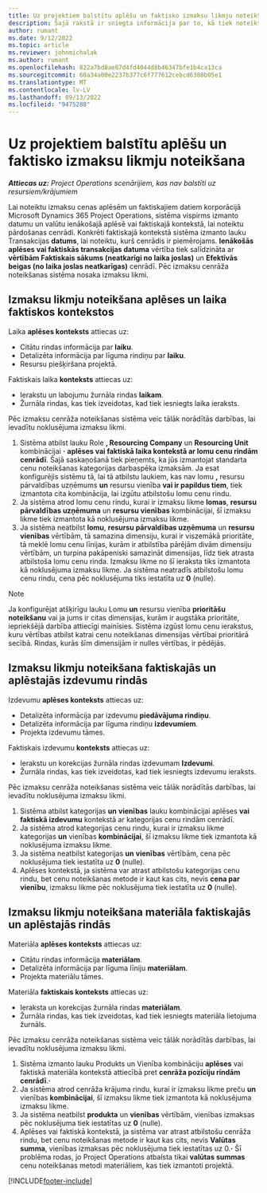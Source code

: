 ```yaml
---
title: Uz projektiem balstītu aplēšu un faktisko izmaksu likmju noteikšana
description: Šajā rakstā ir sniegta informācija par to, kā tiek noteikti uz projektiem balstītu aplēšu un faktisko aprēķinu izmaksu rādītāji.
author: rumant
ms.date: 9/12/2022
ms.topic: article
ms.reviewer: johnmichalak
ms.author: rumant
ms.openlocfilehash: 822a7bd8ae87d4fd4044d8b46347bfe1b4ca13ca
ms.sourcegitcommit: 60a34a00e2237b377c6f777612cebcd6380b05e1
ms.translationtype: MT
ms.contentlocale: lv-LV
ms.lasthandoff: 09/13/2022
ms.locfileid: "9475288"
---
```

# <a name="determine-cost-rates-for-project-based-estimates-and-actuals"></a>Uz projektiem balstītu aplēšu un faktisko izmaksu likmju noteikšana

_**Attiecas uz:** Project Operations scenārijiem, kas nav balstīti uz resursiem/krājumiem_

Lai noteiktu izmaksu cenas aplēsēm un faktiskajiem datiem korporācijā Microsoft Dynamics 365 Project Operations, sistēma vispirms izmanto datumu un valūtu ienākošajā aplēsē vai faktiskajā kontekstā, lai noteiktu pārdošanas cenrādi. Konkrēti faktiskajā kontekstā sistēma izmanto lauku Transakcijas **datums**, lai noteiktu, kurš cenrādis ir piemērojams. **Ienākošās aplēses vai faktiskās transakcijas datuma** vērtība tiek salīdzināta ar **vērtībām Faktiskais sākums (neatkarīgi no laika joslas)** un **Efektīvās beigas (no laika joslas neatkarīgas)** cenrādī. Pēc izmaksu cenrāža noteikšanas sistēma nosaka izmaksu likmi.

## <a name="determining-cost-rates-in-estimate-and-actual-contexts-for-time"></a>Izmaksu likmju noteikšana aplēses un laika faktiskos kontekstos

Laika **aplēses konteksts** attiecas uz:

- Citātu rindas informācija par **laiku**.
- Detalizēta informācija par līguma rindiņu par **laiku**.
- Resursu piešķiršana projektā.

Faktiskais laika **konteksts** attiecas uz:

- Ierakstu un labojumu žurnāla rindas **laikam**.
- Žurnāla rindas, kas tiek izveidotas, kad tiek iesniegts laika ieraksts.

Pēc izmaksu cenrāža noteikšanas sistēma veic tālāk norādītās darbības, lai ievadītu noklusējuma izmaksu likmi.

1. Sistēma atbilst lauku Role **, Resourcing Company** un **Resourcing Unit** kombinācijai **·** **aplēses vai faktiskā laika kontekstā ar lomu cenu rindām cenrādī**. Šajā saskaņošanā tiek pieņemts, ka jūs izmantojat standarta cenu noteikšanas kategorijas darbaspēka izmaksām. Ja esat konfigurējis sistēmu tā, lai tā atbilstu laukiem, kas nav lomu **,** resursu pārvaldības uzņēmums **un** resursu vienība **vai ir papildus tiem**, tiek izmantota cita kombinācija, lai izgūtu atbilstošu lomu cenu rindu.
1. Ja sistēma atrod lomu cenu rindu, kurai ir izmaksu likme **lomas**, **resursu pārvaldības uzņēmuma** un **resursu vienības** kombinācijai, šī izmaksu likme tiek izmantota kā noklusējuma izmaksu likme.
1. Ja sistēma neatbilst **lomu**, **resursu pārvaldības uzņēmuma** un **resursu vienības** vērtībām, tā samazina dimensiju, kurai ir viszemākā prioritāte, tā meklē lomu cenu līnijas, kurām ir atbilstība pārējām divām dimensiju vērtībām, un turpina pakāpeniski samazināt dimensijas, līdz tiek atrasta atbilstoša lomu cenu rinda. Izmaksu likme no šī ieraksta tiks izmantota kā noklusējuma izmaksu likme. Ja sistēma neatradīs atbilstošu lomu cenu rindu, cena pēc noklusējuma tiks iestatīta uz **0** (nulle).

> [!NOTE]
> Ja konfigurējat atšķirīgu lauku Lomu **un** resursu vienība **prioritāšu noteikšanu** vai ja jums ir citas dimensijas, kurām ir augstāka prioritāte, iepriekšējā darbība attiecīgi mainīsies. Sistēma izgūst lomu cenu ierakstus, kuru vērtības atbilst katrai cenu noteikšanas dimensijas vērtībai prioritārā secībā. Rindas, kurās šīm dimensijām ir nulles vērtības, ir pēdējās.

## <a name="determining-cost-rates-on-actual-and-estimate-lines-for-expense"></a>Izmaksu likmju noteikšana faktiskajās un aplēstajās izdevumu rindās

Izdevumu **aplēses konteksts** attiecas uz:

- Detalizēta informācija par izdevumu **piedāvājuma rindiņu**.
- Detalizēta informācija par līguma rindiņu **izdevumiem**.
- Projekta izdevumu tāmes.

Faktiskais izdevumu **konteksts** attiecas uz:

- Ierakstu un korekcijas žurnāla rindas izdevumam **Izdevumi**.
- Žurnāla rindas, kas tiek izveidotas, kad tiek iesniegts izdevumu ieraksts.

Pēc izmaksu cenrāža noteikšanas sistēma veic tālāk norādītās darbības, lai ievadītu noklusējuma izmaksu likmi.

1. Sistēma atbilst kategorijas **un** **vienības** lauku kombinācijai aplēses **vai faktiskā izdevumu** kontekstā ar kategorijas cenu rindām cenrādī.
1. Ja sistēma atrod kategorijas cenu rindu, kurai ir izmaksu likme kategorijas **un** vienības **kombinācijai**, šī izmaksu likme tiek izmantota kā noklusējuma izmaksu likme.
1. Ja sistēma neatbilst kategorijas **un** **vienības** vērtībām, cena pēc noklusējuma tiek iestatīta uz **0** (nulle).
1. Aplēses kontekstā, ja sistēma var atrast atbilstošu kategorijas cenu rindu, bet cenu noteikšanas metode ir kaut kas cits, nevis **cena par vienību**, izmaksu likme pēc noklusējuma tiek iestatīta uz **0** (nulle).

## <a name="determining-cost-rates-on-actual-and-estimate-lines-for-material"></a>Izmaksu likmju noteikšana materiāla faktiskajās un aplēstajās rindās

Materiāla **aplēses konteksts** attiecas uz:

- Citātu rindas informācija **materiālam**.
- Detalizēta informācija par līguma līniju **materiālam**.
- Projekta materiālu tāmes.

Materiāla **faktiskais konteksts** attiecas uz:

- Ieraksta un korekcijas žurnāla rindas **materiālam**.
- Žurnāla rindas, kas tiek izveidotas, kad tiek iesniegts materiāla lietojuma žurnāls.

Pēc izmaksu cenrāža noteikšanas sistēma veic tālāk norādītās darbības, lai ievadītu noklusējuma izmaksu likmi.

1. Sistēma izmanto lauku Produkts un Vienība kombināciju **aplēses** vai faktiskā materiāla kontekstā attiecībā pret **cenrāža pozīciju rindām cenrādī**.**·**
1. Ja sistēma atrod cenrāža krājuma rindu, kurai ir izmaksu likme preču **un** vienības **kombinācijai**, šī izmaksu likme tiek izmantota kā noklusējuma izmaksu likme.
1. Ja sistēma neatbilst **produkta** un **vienības** vērtībām, vienības izmaksas pēc noklusējuma tiek iestatītas uz **0** (nulle).
1. Aplēses vai faktiskā kontekstā, ja sistēma var atrast atbilstošu cenrāža rindu, bet cenu noteikšanas metode ir kaut kas cits, nevis **Valūtas summa**, vienības izmaksas pēc noklusējuma tiek iestatītas uz 0.**·** Šī problēma rodas, jo Project Operations atbalsta tikai **valūtas summas** cenu noteikšanas metodi materiāliem, kas tiek izmantoti projektā.

[!INCLUDE[footer-include](../includes/footer-banner.md)]
